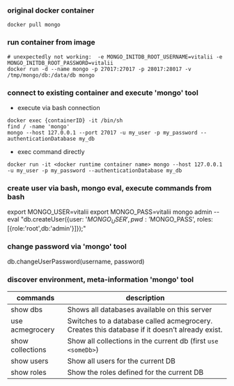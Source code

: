 ### original docker container
```
docker pull mongo
```

### run container from image
``` 
# unexpectedly not working:  -e MONGO_INITDB_ROOT_USERNAME=vitalii -e MONGO_INITDB_ROOT_PASSWORD=vitalii
docker run -d --name mongo -p 27017:27017 -p 28017:28017 -v /tmp/mongo/db:/data/db mongo
```

### connect to existing container and execute 'mongo' tool
* execute via bash connection
```
docker exec {containerID} -it /bin/sh
find / -name 'mongo'
mongo --host 127.0.0.1 --port 27017 -u my_user -p my_password --authenticationDatabase my_db
```
* exec command directly 
```
docker run -it <docker runtime container name> mongo --host 127.0.0.1 -u my_user -p my_password --authenticationDatabase my_db
```

### create user via bash, mongo eval, execute commands from bash 
export MONGO_USER=vitalii
export MONGO_PASS=vitalii
mongo admin --eval "db.createUser({user: '$MONGO_USER', pwd: '$MONGO_PASS', roles:[{role:'root',db:'admin'}]});"

### change password via 'mongo' tool
db.changeUserPassword(username, password)

### discover environment, meta-information  'mongo' tool
| commands | description |
| -------- | ----------- |
| show dbs | Shows all databases available on this server |
| use acmegrocery |  Switches to a database called acmegrocery. Creates this database if it doesn’t already exist. |
| show collections |  Show all collections in the current db (first `use <someDb>`) |
| show users |  Show all users for the current DB |
| show roles |  Show the roles defined for the current DB |
